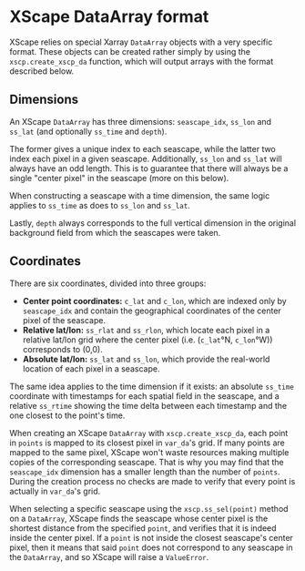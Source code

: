 # XScape DataArray format

XScape relies on special Xarray `DataArray` objects with a very specific format.
These objects can be created rather simply by using the `xscp.create_xscp_da` function, which will output arrays with the format described below.

## Dimensions

An XScape `DataArray` has three dimensions: `seascape_idx`, `ss_lon` and `ss_lat` (and optionally `ss_time` and `depth`).

The former gives a unique index to each seascape, while the latter two index each pixel in a given seascape.
Additionally, `ss_lon` and `ss_lat` will always have an odd length.
This is to guarantee that there will always be a single "center pixel" in the seascape (more on this below).

When constructing a seascape with a time dimension, the same logic applies to `ss_time` as does to `ss_lon` and `ss_lat`.

Lastly, `depth` always corresponds to the full vertical dimension in the original background field from which the seascapes were taken.

## Coordinates

There are six coordinates, divided into three groups:

- **Center point coordinates:** `c_lat` and `c_lon`, which are indexed only by `seascape_idx` and contain the geographical coordinates of the center pixel of the seascape.
- **Relative lat/lon:** `ss_rlat` and `ss_rlon`, which locate each pixel in a relative lat/lon grid where the center pixel (i.e. (`c_lat`°N, `c_lon`°W)) corresponds to (0,0).
- **Absolute lat/lon:** `ss_lat` and `ss_lon`, which provide the real-world location of each pixel in a seascape.

The same idea applies to the time dimension if it exists: an absolute `ss_time` coordinate with timestamps for each spatial field in the seascape, and a relative `ss_rtime` showing the time delta between each timestamp and the one closest to the point's time.

When creating an XScape `DataArray` with `xscp.create_xscp_da`, each point in `points` is mapped to its closest pixel in `var_da`'s grid.
If many points are mapped to the same pixel, XScape won't waste resources making multiple copies of the corresponding seascape.
That is why you may find that the `seascape_idx` dimension has a smaller length than the number of `points`.
During the creation process no checks are made to verify that every point is actually in `var_da`'s grid.

When selecting a specific seascape using the `xscp.ss_sel(point)` method on a `DataArray`, XScape finds the seascape whose center pixel is the shortest distance from the specified `point`, and verifies that it is indeed inside the center pixel.
If a `point` is not inside the closest seascape's center pixel, then it means that said `point` does not correspond to any seascape in the `DataArray`, and so XScape will raise a `ValueError`.
